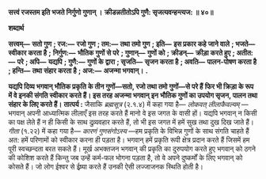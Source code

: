 **सत्त्वं रजस्तम इति भजते निर्गुणो गुणान् ।** **क्रीडन्नतीतोऽपि गुणै: सृजत्यवन्हन्त्यज: ॥ ४०॥** 

**शब्दार्थ** 

**सत्त्वम्—** **सतो गुण** **; रज:—** **रजो गुण** **; तम:—** **तथा तमो गुण** **; इति—** **इस प्रकार कहे जाने वाले** **; भजते—** **स्वीकार करता है** **;** **निर्गुण:—** **भौतिक गुणों से परे** **; गुणान्—** **गुणों को** **; क्रीडन्—** **क्रीड़ा करते हुए** **; अतीत:—** **परे** **; अपि—** **यद्यपि** **; गुणै:—** **गुणों के** **द्वारा** **; सृजति—** **सृजन करता है** **; अवति—** **पालन-पोषण करता है** **; हन्ति—** **तथा संहार करता है** **; अज:—** **अजन्मा भगवान्।** **.** 

**यद्यपि दिव्य भगवान् भौतिक प्रकृति के तीन गुणों—सतो, रजो तथा तमो गुणों—से परे हैं** **फिर भी क्रिड़ा के रूप में वे इनकी संगति स्वीकार करते हैं। इस तरह अजन्मा भगवान् इन** **भौतिक गुणों का उपयोग सृजन, पालन तथा संहार के लिए करते हैं।** **तात्पर्य :** जैसाकि *ब्रह्मसूत्र* (२.१.४) में कहा गया है— *लोकवत् लीलाकैवल्यम्* —भगवान् अपनी आध्यात्मिक लीलाएँ इस तरह करते हैं मानो वे इस जगत के वासी हों। यद्यपि भगवान् न किसी का पक्ष लेते हैं न ही किसी के साथ दुव्र्यवहार करते हैं, तो भी इस जगत में हमें सुख तथा दुख दिख जाते हैं। *गीता* (१.२२) में कहा गया है— *कारणं गुणसंगोऽस्य* —हम प्रकृति के विभिन्न गुणों के साथ संगति चाहते हैं अत: हमें परिणामों को स्वीकार करना ही पड़ता है। भगवान् हमें प्रकृति रूपी क्षेत्र प्रदान करते हैं जिसमें हम पूरी स्वच्छन्दता बरत सकते हैं। मूर्ख अभक्तजन भगवान् की प्रकृति का दुरुपयोग करते हुए भगवान् को ठगने की कोशिश करते हैं किन्तु जब उन्हें कर्म-फल भोगना पड़ता है, तो वे अपने दुष्कर्मों के लिए भगवान् को कोसते हैं। जो लोग ईश्वर से ईष्र्या करते हैं उनकी ऐसी लज्जाजनक स्थिति होती है।  